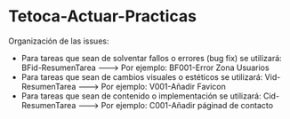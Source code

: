 # Tetoca-Actuar-Practicas
Organización de las issues:
* Para tareas que sean de solventar fallos o errores (bug fix) se utilizará: BFid-ResumenTarea ---> Por ejemplo: BF001-Error Zona Usuarios
* Para tareas que sean de cambios visuales o estéticos se utilizará: Vid-ResumenTarea ---> Por ejemplo: V001-Añadir Favicon
* Para tareas que sean de contenido o implementación se utilizará: Cid-ResumenTarea ---> Por ejemplo: C001-Añadir páginad de contacto
